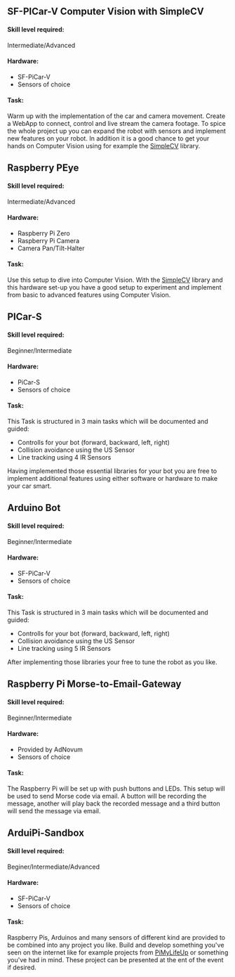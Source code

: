 ## SF-PICar-V Computer Vision with SimpleCV
#### Skill level required:
Intermediate/Advanced

#### Hardware:
* SF-PiCar-V
* Sensors of choice

#### Task:
Warm up with the implementation of the car and camera movement.
Create a WebApp to connect, control and live stream the camera footage.
To spice the whole project up you can expand the robot with sensors and implement
new features on your robot. In addition it is a good chance to get your
hands on Computer Vision using for example the [SimpleCV](http://www.simplecv.org) library.

## Raspberry PEye
#### Skill level required:
Intermediate/Advanced

#### Hardware:
* Raspberry Pi Zero
* Raspberry Pi Camera
* Camera Pan/Tilt-Halter

#### Task:
Use this setup to dive into Computer Vision. With the [SimpleCV](http://www.simplecv.org) library and
this hardware set-up you have a good setup to experiment and implement from basic
to advanced features using Computer Vision.

## PICar-S
#### Skill level required:
Beginner/Intermediate

#### Hardware:
* PiCar-S
* Sensors of choice

#### Task:
This Task is structured in 3 main tasks which will be documented and guided:
* Controlls for your bot (forward, backward, left, right)
* Collision avoidance using the US Sensor
* Line tracking using 4 IR Sensors

Having implemented those essential libraries for your bot you are free to implement
additional features using either software or hardware to make your car smart.


## Arduino Bot
#### Skill level required:
Beginner/Intermediate

#### Hardware:
* SF-PiCar-V
* Sensors of choice


#### Task:
This Task is structured in 3 main tasks which will be documented and guided:
* Controlls for your bot (forward, backward, left, right)
* Collision avoidance using the US Sensor
* Line tracking using 5 IR Sensors

After implementing those libraries your free to tune the robot as you like.


## Raspberry Pi Morse-to-Email-Gateway
#### Skill level required:
Beginner/Intermediate

#### Hardware:
* Provided by AdNovum
* Sensors of choice

#### Task:
The Raspberry Pi will be set up with push buttons and LEDs. This setup will be used
to send Morse code via email. A button will be recording the message, another will
play back the recorded message and a third button will send the message via email.

## ArduiPi-Sandbox
#### Skill level required:
Beginer/Intermediate/Advanced

#### Hardware:
* SF-PiCar-V
* Sensors of choice

#### Task:
Raspberry Pis, Arduinos and many sensors of different kind are provided to be combined
into any project you like. Build and develop something you've seen on the internet like
for example projects from [PiMyLifeUp](https://www.pimylifeup.com) or something you've
had in mind. These project can be presented at the ent of the event if desired.